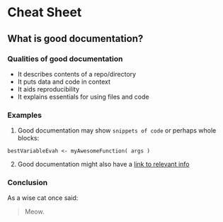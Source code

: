 # Cheat Sheet
## What is good documentation?

### Qualities of good documentation
* It describes contents of a repo/directory
* It puts data and code in context
* It aids reproducibility
* It explains essentials for using files and code

### Examples
1. Good documentation may show `snippets of code` or perhaps whole blocks:
```
bestVariableEvah <- myAwesomeFunction( args )
```
2. Good documentation might also have a [link to relevant info](https://youtu.be/dQw4w9WgXcQ)

### Conclusion 
As a wise cat once said:
> Meow.
